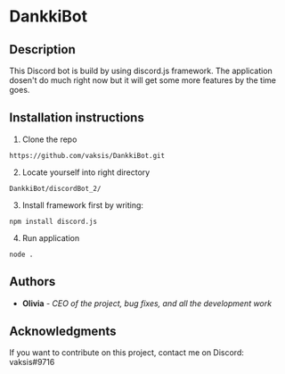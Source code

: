 # DankkiBot 

## Description

This Discord bot is build by using discord.js framework.
The application dosen't do much right now but it will get some more features by the time goes.

## Installation instructions

1. Clone the repo

`https://github.com/vaksis/DankkiBot.git`

2. Locate yourself into right directory

`DankkiBot/discordBot_2/`

3. Install framework first by writing:

`npm install discord.js`

4. Run application

`node .`

## Authors

* **Olivia** - *CEO of the project, bug fixes, and all the development work* 

## Acknowledgments

If you want to contribute on this project, contact me on Discord: vaksis#9716
